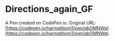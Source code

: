 # Directions_again_GF

A Pen created on CodePen.io. Original URL: [https://codepen.io/harmatitomi1/pen/abOMNWq](https://codepen.io/harmatitomi1/pen/abOMNWq).


